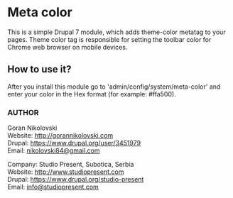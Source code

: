 # Meta color

This is a simple Drupal 7 module, which adds theme-color metatag to your pages.
Theme color tag is responsible for setting the toolbar color for Chrome web
browser on mobile devices.

## How to use it?

After you install this module go to 'admin/config/system/meta-color' and enter
your color in the Hex format (for example: #ffa500).

### AUTHOR

Goran Nikolovski  
Website: http://gorannikolovski.com  
Drupal: https://www.drupal.org/user/3451979  
Email: nikolovski84@gmail.com  

Company: Studio Present, Subotica, Serbia  
Website: http://www.studiopresent.com  
Drupal: https://www.drupal.org/studio-present  
Email: info@studiopresent.com  
